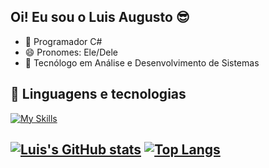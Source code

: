 ## Oi! Eu sou o Luis Augusto 😎

- 🌱 Programador C#
- 😄 Pronomes: Ele/Dele
- 📘 Tecnólogo em Análise e Desenvolvimento de Sistemas
## 🤖 Linguagens e tecnologias
[![My Skills](https://skillicons.dev/icons?i=cs,visualstudio,unity,mysql,java,html,css,js)](https://skillicons.dev)
## [![Luis's GitHub stats](https://github-readme-stats.vercel.app/api?username=luisaugusto2004&show_icons=true&theme=tokyonight)](https://github.com/anuraghazra/github-readme-stats) [![Top Langs](https://github-readme-stats.vercel.app/api/top-langs/?username=luisaugusto2004&layout=donut&theme=tokyonight)](https://github.com/anuraghazra/github-readme-stats)






